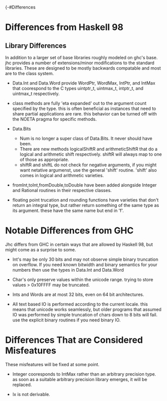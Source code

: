 {-#Differences

# Differences from Haskell 98

## Library Differences

In addition to a larger set of base libraries roughly modeled on ghc's base.
jhc provides a number of extensions/minor modifications to the standard
libraries. These are designed to be mostly backwards compatable and most are
to the class system.

* Data.Int and Data.Word provide WordPtr, WordMax, IntPtr, and IntMax that
   coorespond to the C types uintptr_t, uintmax_t, intptr_t, and uintmax_t
   respectively.

* class methods are fully 'eta expanded' out to the argument count specified
   by the type. this is often beneficial as instances that need to share
   partial applications are rare. this behavior can be turned off with the
   NOETA pragma for specific methods.

* Data.Bits
    * Num is no longer a super class of Data.Bits. It never should have been.
    * There are new methods logicalShiftR and arithmeticShiftR that do a logical and
      arithmetic shift respectively. shiftR will always map to one of those as
      appropriate.
    * shiftR and shiftL do not check for negative arguments, if you might want
      netative argumenst, use the general 'shift' routine. 'shift' also comes
      in logical and arithmetic varieties.

* fromInt,toInt,fromDouble,toDouble have been added
   alongside Integer and Rational routines in their respective classes.

* floating point trucation and rounding functions have varieties that don't
   return an integral type, but rather return something of the same type
   as its argument. these have the same name but end in 'f'.


# Notable Differences from GHC

Jhc differs from GHC in certain ways that are allowed by Haskell 98, but might
come as a surprise to some.

 * Int's may be only 30 bits and may not observe simple binary truncation on
   overflow. If you need known bitwidth and binary semantics for your numbers
   then use the types in Data.Int and Data.Word

 * Char's only preserve values within the unicode range. trying to store
   values > 0x10FFFF may be truncated.

 * Ints and Words are at most 32 bits, even on 64 bit architectures.

 * All text based IO is performed according to the current locale. this means
   that unicode works seamlessly, but older programs that assumed IO was
   performed by simple truncation of chars down to 8 bits will fail. use the
   explicit binary routines if you need binary IO.


# Differences That are Considered Misfeatures

These misfeatures will be fixed at some point.

 * Integer cooresponds to IntMax rather than an arbitrary precision type. as
   soon as a suitable arbitrary precision library emerges, it will be
   replaced.

 * Ix is not derivable.


